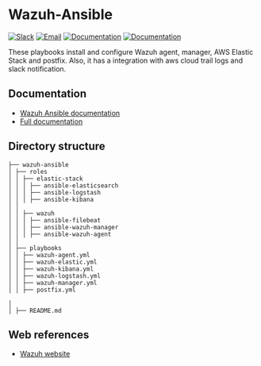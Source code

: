 # Wazuh-Ansible 

[![Slack](https://img.shields.io/badge/slack-join-blue.svg)](https://wazuh.com/community/join-us-on-slack/)
[![Email](https://img.shields.io/badge/email-join-blue.svg)](https://groups.google.com/forum/#!forum/wazuh)
[![Documentation](https://img.shields.io/badge/docs-view-green.svg)](https://documentation.wazuh.com)
[![Documentation](https://img.shields.io/badge/web-view-green.svg)](https://wazuh.com)

These playbooks install and configure Wazuh agent, manager, AWS Elastic Stack and postfix. Also, it has a integration with aws cloud trail logs and slack notification.  

## Documentation

* [Wazuh Ansible documentation](https://documentation.wazuh.com/current/deploying-with-ansible/index.html)
* [Full documentation](http://documentation.wazuh.com)

## Directory structure

    ├── wazuh-ansible
    │ ├── roles
    │ │ ├── elastic-stack 
    │ │ │ ├── ansible-elasticsearch        
    │ │ │ ├── ansible-logstash
    │ │ │ ├── ansible-kibana
    │ │
    │ │ ├── wazuh                
    │ │ │ ├── ansible-filebeat
    │ │ │ ├── ansible-wazuh-manager
    │ │ │ ├── ansible-wazuh-agent
    │ │
    │ ├── playbooks
    │ │ ├── wazuh-agent.yml
    │ │ ├── wazuh-elastic.yml
    │ │ ├── wazuh-kibana.yml
    │ │ ├── wazuh-logstash.yml
    │ │ ├── wazuh-manager.yml
    │ │ ├── postfix.yml
   
    │
    │ ├── README.md


## Web references

* [Wazuh website](http://wazuh.com)
